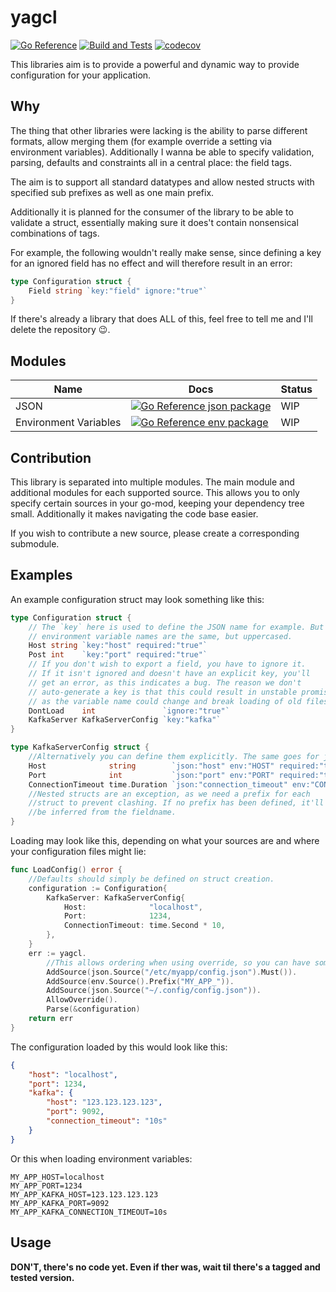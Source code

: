 # yagcl

[![Go Reference](https://pkg.go.dev/badge/github.com/Bios-Marcel/yagcl.svg)](https://pkg.go.dev/github.com/Bios-Marcel/yagcl)
[![Build and Tests](https://github.com/Bios-Marcel/yagcl/actions/workflows/test.yml/badge.svg?branch=master)](https://github.com/Bios-Marcel/yagcl/actions/workflows/test.yml)
[![codecov](https://codecov.io/gh/Bios-Marcel/yagcl/branch/master/graph/badge.svg?token=BPGE55G1AX)](https://codecov.io/gh/Bios-Marcel/yagcl)

This libraries aim is to provide a powerful and dynamic way to provide
configuration for your application.

## Why

The thing that other libraries were lacking is the ability to parse different
formats, allow merging them (for example override a setting via environment variables).
Additionally I wanna be able to specify validation, parsing, defaults and constraints
all in a central place: the field tags.

The aim is to support all standard datatypes and allow nested structs with specified
sub prefixes as well as one main prefix.

Additionally it is planned for the consumer of the library to be able to
validate a struct, essentially making sure it does't contain nonsensical
combinations of tags.

For example, the following wouldn't really make sense, since defining a key
for an ignored field has no effect and will therefore result in an error:

```go
type Configuration struct {
	Field string `key:"field" ignore:"true"`
}
```

If there's already a library that does ALL of this, feel free to tell me and I'll
delete the repository 😉.

## Modules

| Name | Docs | Status |
| - | - | - |
| JSON | [![Go Reference json package](https://pkg.go.dev/badge/github.com/Bios-Marcel/yagcl/json.svg)](https://pkg.go.dev/github.com/Bios-Marcel/yagcl/json) | WIP |
| Environment Variables | [![Go Reference env package](https://pkg.go.dev/badge/github.com/Bios-Marcel/yagcl/env.svg)](https://pkg.go.dev/github.com/Bios-Marcel/yagcl/env) | WIP |

## Contribution

This library is separated into multiple modules. The main module and additional
modules for each supported source. This allows you to only specify certain
sources in your go-mod, keeping your dependency tree small. Additionally it
makes navigating the code base easier.

If you wish to contribute a new source, please create a corresponding
submodule.

## Examples

An example configuration struct may look something like this:

```go
type Configuration struct {
	// The `key` here is used to define the JSON name for example. But the
	// environment variable names are the same, but uppercased.
	Host string `key:"host" required:"true"`
	Post int    `key:"port" required:"true"`
	// If you don't wish to export a field, you have to ignore it.
	// If it isn't ignored and doesn't have an explicit key, you'll
	// get an error, as this indicates a bug. The reason we don't
	// auto-generate a key is that this could result in unstable promises
	// as the variable name could change and break loading of old files.
	DontLoad    int               `ignore:"true"`
	KafkaServer KafkaServerConfig `key:"kafka"`
}

type KafkaServerConfig struct {
	//Alternatively you can define them explicitly. The same goes for json names.
	Host              string        `json:"host" env:"HOST" required:"true"`
	Port              int           `json:"port" env:"PORT" required:"true"`
	ConnectionTimeout time.Duration `json:"connection_timeout" env:"CONNECTION_TIMEOUT" required:"false"`
	//Nested structs are an exception, as we need a prefix for each
	//struct to prevent clashing. If no prefix has been defined, it'll
	//be inferred from the fieldname.
}
```

Loading may look like this, depending on what your sources are and where
your configuration files might lie:

```go
func LoadConfig() error {
	//Defaults should simply be defined on struct creation.
	configuration := Configuration{
		KafkaServer: KafkaServerConfig{
			Host:              "localhost",
			Port:              1234,
			ConnectionTimeout: time.Second * 10,
		},
	}
	err := yagcl.
		//This allows ordering when using override, so you can have something like this.
		AddSource(json.Source("/etc/myapp/config.json").Must()).
		AddSource(env.Source().Prefix("MY_APP_")).
		AddSource(json.Source("~/.config/config.json")).
		AllowOverride().
		Parse(&configuration)
	return err
}
```

The configuration loaded by this would look like this:

```json
{
	"host": "localhost",
	"port": 1234,
	"kafka": {
		"host": "123.123.123.123",
		"port": 9092,
		"connection_timeout": "10s"
	}
}
```

Or this when loading environment variables:

```env
MY_APP_HOST=localhost
MY_APP_PORT=1234
MY_APP_KAFKA_HOST=123.123.123.123
MY_APP_KAFKA_PORT=9092
MY_APP_KAFKA_CONNECTION_TIMEOUT=10s
```

## Usage

**DON'T, there's no code yet. Even if ther was, wait til there's a tagged and tested version.**

